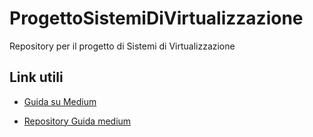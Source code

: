 # ProgettoSistemiDiVirtualizzazione
Repository per il progetto di Sistemi di Virtualizzazione

## Link utili

- [Guida su Medium](https://medium.com/swlh/jupyter-notebook-tensorflow-on-a-raspberry-pis-kubernetes-cluster-99f135109b5e)

- [Repository Guida medium](https://github.com/gato/tensor-on-pi)

